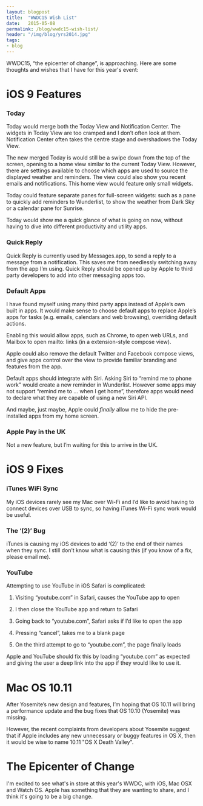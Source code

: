 ```yaml
---
layout: blogpost
title:  "WWDC15 Wish List"
date:   2015-05-08
permalink: /blog/wwdc15-wish-list/
header: "/img/blog/yrs2014.jpg"
tags:
- blog
---
```


WWDC15, “the epicenter of change”, is approaching. Here are some thoughts and wishes that I have for this year's event:

# iOS 9 Features

### Today

Today would merge both the Today View and Notification Center. The widgets in Today View are too cramped and I don’t often look at them. Notification Center often takes the centre stage and overshadows the Today View. 

The new merged Today is would still be a swipe down from the top of the screen, opening to a home view similar to the current Today View. However, there are settings available to choose which apps are used to source the displayed weather and reminders. The view could also show you recent emails and notifications. This home view would feature only small widgets. 

Today could feature separate panes for full-screen widgets: such as a pane to quickly add reminders to Wunderlist, to show the weather from Dark Sky or a calendar pane for Sunrise.

Today would show me a quick glance of what is going on now, without having to dive into different productivity and utility apps.

### Quick Reply

Quick Reply is currently used by Messages.app, to send a reply to a message from a notification. This saves me from needlessly switching away from the app I’m using. Quick Reply should be opened up by Apple to third party developers to add into other messaging apps too.

### Default Apps

I have found myself using many third party apps instead of Apple’s own built in apps. It would make sense to choose default apps to replace Apple’s apps for tasks (e.g. emails, calendars and web browsing), overriding default actions. 

Enabling this would allow apps, such as Chrome, to open web URLs, and Mailbox to open mailto: links (in a extension-style compose view). 

Apple could also remove the default Twitter and Facebook compose views, and give apps control over the view to provide familiar branding and features from the app.

Default apps should integrate with Siri. Asking Siri to “remind me to phone work” would create a new reminder in Wunderlist. 
However some apps may not support “remind me to … when I get home”, therefore apps would need to declare what they are capable of using a new Siri API.

And maybe, just maybe, Apple could *finally* allow me to hide the pre-installed apps from my home screen.

### Apple Pay in the UK

Not a new feature, but I’m waiting for this to arrive in the UK.

# iOS 9 Fixes

### iTunes WiFi Sync

My iOS devices rarely see my Mac over Wi-Fi and I’d like to avoid having to connect devices over USB to sync, so having iTunes Wi-Fi sync work would be useful.

### The ‘(2)’ Bug

iTunes is causing my iOS devices to add ‘(2)’ to the end of their names when they sync. I still don’t know what is causing this (if you know of a fix, please email me).

### YouTube

Attempting to use YouTube in iOS Safari is complicated: 

1. Visiting “youtube.com” in Safari, causes the YouTube app to open

2. I then close the YouTube app and return to Safari

3. Going back to “youtube.com”, Safari asks if I’d like to open the app 

4. Pressing “cancel”, takes me to a blank page

5. On the third attempt to go to “youtube.com”, the page finally loads

Apple and YouTube should fix this by loading “youtube.com” as expected and giving the user a deep link into the app if they would like to use it.

# Mac OS 10.11

After Yosemite’s new design and features, I’m hoping that OS 10.11 will bring a performance update and the bug fixes that OS 10.10 (Yosemite) was missing.

However, the recent complaints from developers about Yosemite suggest that if Apple includes any new unnecessary or buggy features in OS X, then it would be wise to name 10.11 "OS X Death Valley".

# The Epicenter of Change

I'm excited to see what's in store at this year's WWDC, with iOS, Mac OSX and Watch OS. Apple has something that they are wanting to share, and I think it's going to be a big change.